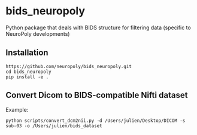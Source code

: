 # bids_neuropoly
Python package that deals with BIDS structure for filtering data (specific to NeuroPoly developments)

## Installation
~~~
https://github.com/neuropoly/bids_neuropoly.git
cd bids_neuropoly
pip install -e .
~~~

## Convert Dicom to BIDS-compatible Nifti dataset
Example:
~~~
python scripts/convert_dcm2nii.py -d /Users/julien/Desktop/DICOM -s sub-03 -o /Users/julien/bids_dataset
~~~
